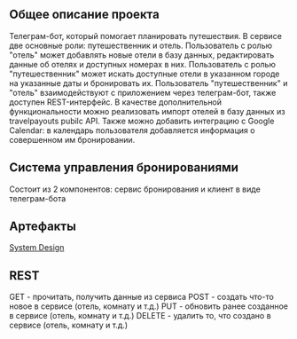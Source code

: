 ## Общее описание проекта
Телеграм-бот, который помогает планировать путешествия. В сервисе две основные роли: путешественник и отель. Пользователь с ролью "отель" может добавлять новые отели в базу данных, редактировать данные об отелях и доступных номерах в них. Пользователь с ролью "путешественник" может искать доступные отели в указанном городе на указанные даты и бронировать их. Пользователь "путешественник" и "отель" взаимодействуют с приложением через телеграм-бот, также доступен REST-интерфейс.
В качестве дополнительной функциональности можно реализовать импорт отелей в базу данных из travelpayouts pubilc API.
Также можно добавить интеграцию с Google Calendar: в календарь пользователя добавляется информация о совершенном им бронировании.

## Система управления бронированиями

Состоит из 2 компонентов: сервис бронирования и клиент в виде телеграм-бота

## Артефакты

[System Design](https://drive.google.com/file/d/1IW97g0MwaemNCmsamIA3MzLtAbG9uwL9/view?usp=sharing)


## REST

GET - прочитать, получить данные из сервиса
POST - создать что-то новое в сервисе (отель, комнату и т.д.)
PUT - обновить ранее созданное в сервисе (отель, комнату и т.д.)
DELETE - удалить то, что создано в сервисе (отель, комнату и т.д.)
